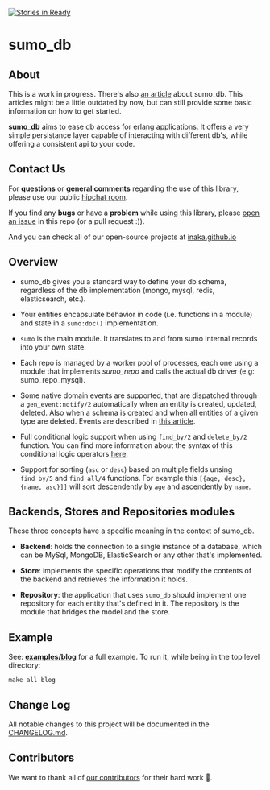 [![Stories in Ready](https://badge.waffle.io/inaka/sumo_db.png?label=ready&title=Ready)](https://waffle.io/inaka/sumo_db)
# sumo_db

## About

This is a work in progress. There's also [an article][sumo-article] about
sumo_db. This articles might be a little outdated by now, but can still
provide some basic information on how to get started.

**sumo_db** aims to ease db access for erlang applications. It offers a very
simple persistance layer capable of interacting with different db's, while
offering a consistent api to your code.

## Contact Us

For **questions** or **general comments** regarding the use of this library,
please use our public [hipchat room](https://www.hipchat.com/gpBpW3SsT).

If you find any **bugs** or have a **problem** while using this library, please
[open an issue][issue] in this repo (or a pull request :)).

And you can check all of our open-source projects at
[inaka.github.io](http://inaka.github.io)

## Overview

 * sumo_db gives you a standard way to define your db schema, regardless of the
 db implementation (mongo, mysql, redis, elasticsearch, etc.).

 * Your entities encapsulate behavior in code (i.e. functions in a module) and
 state in a ``sumo:doc()`` implementation.

 * `sumo` is the main module. It translates to and from sumo internal records
 into your own state.

 * Each repo is managed by a worker pool of processes, each one using a module
 that implements *sumo_repo* and calls the actual db driver
 (e.g: sumo_repo_mysql).

 * Some native domain events are supported, that are dispatched through a
 `gen_event:notify/2` automatically when an entity is created, updated, deleted.
 Also when a schema is created and when all entities of a given type are
 deleted. Events are described in [this article][domain-article].

 * Full conditional logic support when using `find_by/2` and `delete_by/2`
 function. You can find more information about the syntax of this conditional
 logic operators [here][cond-syntax].

 * Support for sorting (`asc` or `desc`) based on multiple fields unsing
 `find_by/5` and `find_all/4` functions. For example this
 `[{age, desc}, {name, asc}]]` will sort descendently by `age` and ascendently
  by `name`.

## Backends, Stores and Repositories modules

These three concepts have a specific meaning in the context of sumo_db.

 - **Backend**: holds the connection to a single instance of a database, which
 can be MySql, MongoDB, ElasticSearch or any other that's implemented.

 - **Store**: implements the specific operations that modify the contents of the
 backend and retrieves the information it holds.

 - **Repository**: the application that uses `sumo_db` should implement one
 repository for each entity that's defined in it. The repository is the module
 that bridges the model and the store.

## Example

See: [**examples/blog**][example-blog] for a full example. To run it, while
being in the top level directory:

    make all blog

## Change Log

All notable changes to this project will be documented in the
[CHANGELOG.md](CHANGELOG.md).

## Contributors

We want to thank all of [our contributors](CONTRIBUTORS.md) for their hard work
:muscle:.

 [sumo-article]: http://marcelog.github.com/articles/erlang_persistence_entities.html
 [domain-article]: http://marcelog.github.com/articles/erlang_epers_persist_entities_domain_events.html
 [issue]: https://github.com/inaka/sumo_db/issues/new
 [example-blog]: https://github.com/inaka/sumo_db/tree/master/examples/blog
 [cond-syntax]: https://github.com/inaka/sumo_db/wiki/Conditional-Logic-Syntax

